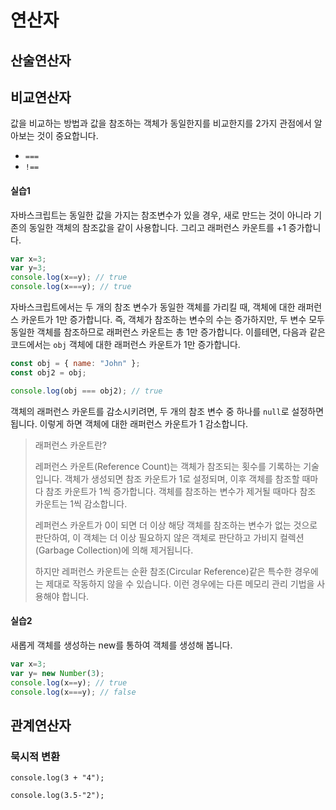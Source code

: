 # 연산자



## 산술연산자



## 비교연산자



값을 비교하는 방법과 값을 참조하는 객체가 동일한지를 비교한지를 2가지 관점에서 알아보는 것이 중요합니다.



* `===`
* `!==`



#### 실습1

자바스크립트는 동일한 값을 가지는 참조변수가 있을 경우, 새로 만드는 것이 아니라 기존의 동일한 객체의 참조값을 같이 사용합니다. 그리고 래퍼런스 카운트를 +1 증가합니다. 

```js
var x=3;
var y=3;
console.log(x==y); // true
console.log(x===y); // true
```



자바스크립트에서는 두 개의 참조 변수가 동일한 객체를 가리킬 때, 객체에 대한 래퍼런스 카운트가 1만 증가합니다. 즉, 객체가 참조하는 변수의 수는 증가하지만, 두 변수 모두 동일한 객체를 참조하므로 래퍼런스 카운트는 총 1만 증가합니다. 이를테면, 다음과 같은 코드에서는 `obj` 객체에 대한 래퍼런스 카운트가 1만 증가합니다.

```js
const obj = { name: "John" };
const obj2 = obj;

console.log(obj === obj2); // true
```

객체의 래퍼런스 카운트를 감소시키려면, 두 개의 참조 변수 중 하나를 `null`로 설정하면 됩니다. 이렇게 하면 객체에 대한 래퍼런스 카운트가 1 감소합니다.

> 래퍼런스 카운트란?
>
>
> 레퍼런스 카운트(Reference Count)는 객체가 참조되는 횟수를 기록하는 기술입니다. 객체가 생성되면 참조 카운트가 1로 설정되며, 이후 객체를 참조할 때마다 참조 카운트가 1씩 증가합니다. 객체를 참조하는 변수가 제거될 때마다 참조 카운트는 1씩 감소합니다.
>
> 레퍼런스 카운트가 0이 되면 더 이상 해당 객체를 참조하는 변수가 없는 것으로 판단하여, 이 객체는 더 이상 필요하지 않은 객체로 판단하고 가비지 컬렉션(Garbage Collection)에 의해 제거됩니다.
>
> 하지만 레퍼런스 카운트는 순환 참조(Circular Reference)같은 특수한 경우에는 제대로 작동하지 않을 수 있습니다. 이런 경우에는 다른 메모리 관리 기법을 사용해야 합니다.



#### 실습2

새롭게 객체를 생성하는 new를 통하여 객체를 생성해 봅니다.

```js
var x=3;
var y= new Number(3);
console.log(x==y); // true
console.log(x===y); // false
```







## 관계연산자







### 묵시적 변환



````
console.log(3 + "4");

console.log(3.5-"2");

````

